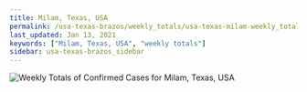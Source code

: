 ```yaml
---
title: Milam, Texas, USA
permalink: /usa-texas-brazos/weekly_totals/usa-texas-milam-weekly_totals.html
last_updated: Jan 13, 2021
keywords: ["Milam, Texas, USA", "weekly totals"]
sidebar: usa-texas-brazos_sidebar
---
```


![Weekly Totals of Confirmed Cases for Milam, Texas, USA](/covid_tracker/images/graphs/usa-texas-milam-weekly_totals_graph.png)
